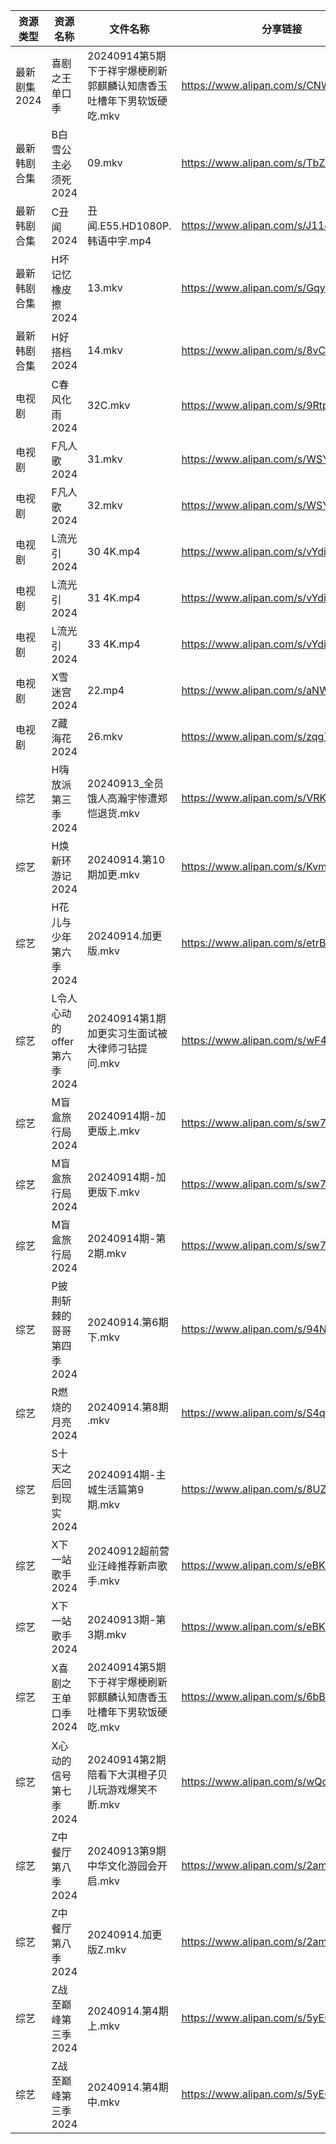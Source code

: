 | 资源类型     | 资源名称               | 文件名称                                     | 分享链接                                 | 更新时间                |
| -------- | ------------------ | ---------------------------------------- | ------------------------------------ | ------------------- |
| 最新剧集2024 | 喜剧之王单口季            | 20240914第5期下于祥宇爆梗刷新郭麒麟认知唐香玉吐槽年下男软饭硬吃.mkv | https://www.alipan.com/s/CNWvdmj1QCU | 2024-09-14 14:10:57 |
| 最新韩剧合集   | B白雪公主必须死2024       | 09.mkv                                   | https://www.alipan.com/s/TbZsLmcPGSo | 2024-09-14 00:05:16 |
| 最新韩剧合集   | C丑闻2024            | 丑闻.E55.HD1080P.韩语中字.mp4                  | https://www.alipan.com/s/J114XwZcFVg | 2024-09-14 19:09:56 |
| 最新韩剧合集   | H坏记忆橡皮擦2024        | 13.mkv                                   | https://www.alipan.com/s/GqyFzVeNETy | 2024-09-14 12:05:46 |
| 最新韩剧合集   | H好搭档2024           | 14.mkv                                   | https://www.alipan.com/s/8vCBcpXxGp9 | 2024-09-14 00:05:46 |
| 电视剧      | C春风化雨2024          | 32C.mkv                                  | https://www.alipan.com/s/9RtpeHmcLWc | 2024-09-14 20:05:20 |
| 电视剧      | F凡人歌2024           | 31.mkv                                   | https://www.alipan.com/s/WSYnyhtpFQc | 2024-09-14 20:05:40 |
| 电视剧      | F凡人歌2024           | 32.mkv                                   | https://www.alipan.com/s/WSYnyhtpFQc | 2024-09-14 20:05:40 |
| 电视剧      | L流光引2024           | 30 4K.mp4                                | https://www.alipan.com/s/vYdikVh5BuN | 2024-09-14 12:06:18 |
| 电视剧      | L流光引2024           | 31 4K.mp4                                | https://www.alipan.com/s/vYdikVh5BuN | 2024-09-14 12:06:17 |
| 电视剧      | L流光引2024           | 33 4K.mp4                                | https://www.alipan.com/s/vYdikVh5BuN | 2024-09-14 12:06:17 |
| 电视剧      | X雪迷宫2024           | 22.mp4                                   | https://www.alipan.com/s/aNWhabiRP3d | 2024-09-14 19:07:16 |
| 电视剧      | Z藏海花2024           | 26.mkv                                   | https://www.alipan.com/s/zqg7QsAadFY | 2024-09-14 20:07:50 |
| 综艺       | H嗨放派第三季2024        | 20240913_全员饿人高瀚宇惨遭郑恺退货.mkv               | https://www.alipan.com/s/VRKJ132nbcQ | 2024-09-14 00:08:02 |
| 综艺       | H焕新环游记2024         | 20240914.第10期加更.mkv                      | https://www.alipan.com/s/KvmSoLHMiZr | 2024-09-14 14:08:07 |
| 综艺       | H花儿与少年第六季2024      | 20240914.加更版.mkv                         | https://www.alipan.com/s/etrBePtYsJ7 | 2024-09-14 14:08:09 |
| 综艺       | L令人心动的offer第六季2024 | 20240914第1期加更实习生面试被大律师刁钻提问.mkv           | https://www.alipan.com/s/wF4mBRf7vAS | 2024-09-14 20:08:26 |
| 综艺       | M盲盒旅行局2024         | 20240914期-加更版上.mkv                       | https://www.alipan.com/s/sw7yafb4e5C | 2024-09-14 14:08:37 |
| 综艺       | M盲盒旅行局2024         | 20240914期-加更版下.mkv                       | https://www.alipan.com/s/sw7yafb4e5C | 2024-09-14 14:08:37 |
| 综艺       | M盲盒旅行局2024         | 20240914期-第2期.mkv                        | https://www.alipan.com/s/sw7yafb4e5C | 2024-09-14 14:08:37 |
| 综艺       | P披荆斩棘的哥哥第四季2024    | 20240914.第6期下.mkv                        | https://www.alipan.com/s/94NT9iGe94e | 2024-09-14 14:08:47 |
| 综艺       | R燃烧的月亮2024         | 20240914.第8期 .mkv                        | https://www.alipan.com/s/S4qcpFUguQa | 2024-09-14 14:08:56 |
| 综艺       | S十天之后回到现实2024      | 20240914期-主城生活篇第9期.mkv                   | https://www.alipan.com/s/8UZE34cCGTv | 2024-09-14 14:09:01 |
| 综艺       | X下一站歌手2024         | 20240912超前营业汪峰推荐新声歌手.mkv                 | https://www.alipan.com/s/eBKzWFKqm82 | 2024-09-14 00:09:24 |
| 综艺       | X下一站歌手2024         | 20240913期-第3期.mkv                        | https://www.alipan.com/s/eBKzWFKqm82 | 2024-09-14 00:09:24 |
| 综艺       | X喜剧之王单口季2024       | 20240914第5期下于祥宇爆梗刷新郭麒麟认知唐香玉吐槽年下男软饭硬吃.mkv | https://www.alipan.com/s/6bB6eDj37Y6 | 2024-09-14 14:09:38 |
| 综艺       | X心动的信号第七季2024      | 20240914第2期陪看下大淇橙子贝儿玩游戏爆笑不断.mkv          | https://www.alipan.com/s/wQqfQxMS8Sx | 2024-09-14 14:09:44 |
| 综艺       | Z中餐厅第八季2024        | 20240913第9期中华文化游园会开启.mkv                 | https://www.alipan.com/s/2amsCP57Grh | 2024-09-14 00:07:32 |
| 综艺       | Z中餐厅第八季2024        | 20240914.加更版Z.mkv                        | https://www.alipan.com/s/2amsCP57Grh | 2024-09-14 14:07:34 |
| 综艺       | Z战至巅峰第三季2024       | 20240914.第4期上.mkv                        | https://www.alipan.com/s/5yE689QzaiL | 2024-09-14 18:10:12 |
| 综艺       | Z战至巅峰第三季2024       | 20240914.第4期中.mkv                        | https://www.alipan.com/s/5yE689QzaiL | 2024-09-14 18:10:11 |
